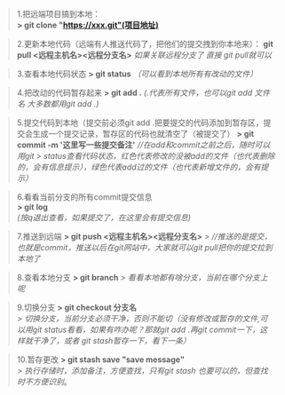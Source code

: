 

> 1.把远端项目搞到本地： 	
**> git clone "https://xxx.git"(项目地址)**
> 

> 2.更新本地代码（远端有人推送代码了，把他们的提交拽到你本地来）：
>  	**git pull <远程主机名><远程分支名>** 
>  	*如果关联远程分支了 直接 git pull就可以*
> 

> 
> 3.查看本地代码状态 
**> 	git status**
 *（可以看到本地所有有改动的文件）*

> 	
> 4.把改动的代码暂存起来
**>  	git add .** 
*(.代表所有文件，也可以git add 文件名 大多数都用git add .)*
> 	

> 5.提交代码到本地（提交前必须git add .把要提交的代码添加到暂存区，提交会生成一个提交记录，暂存区的代码也就清空了（被提交了）
****>  	git commit -m '这里写一些提交备注'****
	*//在add和commit之前之后，随时可以用git*
*> status查看代码状态，红色代表修改的没被add的文件（也代表删除的，会有信息提示），绿色代表add过的文件（也代表新增文件的，会有提示）*
> 

> 6.看看当前分支的所有commit提交信息 	
**> git log**  
*(按q退出查看，如果提交了，在这里会有提交信息)*
> 

> 7.推送到远端 
**> 	git push <远程主机名><远程分支名>** 
*> 	//推送的是提交，也就是commit，推送以后在git网站中，大家就可以git pull把你的提交拉到本地了*
> 

> 8.查看本地分支 
**> 	git branch** 
*> 看看本地都有啥分支，当前在哪个分支上呢*
> 	

> 9.切换分支 
**> 	git checkout 分支名**  	
*> 切换分支，当前分支必须干净，否则不能切（没有修改或暂存的文件,可以用git status看看，如果有咋办呢？那就git add .再git commit一下，这样就干净了，或者 git stash暂存一下，看下一条）*
> 

> 10.暂存更改 
**> 	git stash save "save message"**  
*>  执行存储时，添加备注，方便查找，只有git stash 也要可以的，但查找时不方便识别*。
